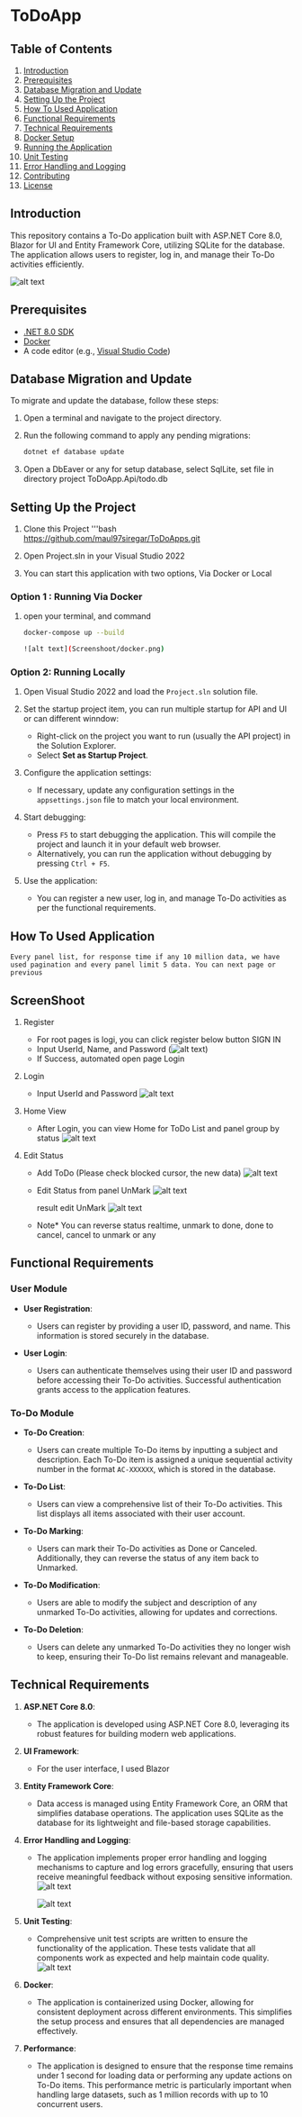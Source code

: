 # ToDoApp

## Table of Contents
1. [Introduction](#introduction)
2. [Prerequisites](#prerequisites)
3. [Database Migration and Update](#database-migration-and-update)
4. [Setting Up the Project](#setting-up-the-project)
5. [How To Used Application](#how-to-used-application)
5. [Functional Requirements](#functional-requirements)
6. [Technical Requirements](#technical-requirements)
7. [Docker Setup](#docker-setup)
8. [Running the Application](#running-the-application)
9. [Unit Testing](#unit-testing)
10. [Error Handling and Logging](#error-handling-and-logging)
11. [Contributing](#contributing)
12. [License](#license)

## Introduction
This repository contains a To-Do application built with ASP.NET Core 8.0, Blazor for UI and Entity Framework Core, utilizing SQLite for the database. The application allows users to register, log in, and manage their To-Do activities efficiently.

![alt text](Screenshoot/Preview.png)

## Prerequisites
- [.NET 8.0 SDK](https://dotnet.microsoft.com/download/dotnet/8.0)
- [Docker](https://www.docker.com/products/docker-desktop)
- A code editor (e.g., [Visual Studio Code](https://code.visualstudio.com/))

## Database Migration and Update
To migrate and update the database, follow these steps:

1. Open a terminal and navigate to the project directory.
2. Run the following command to apply any pending migrations:

   ```bash
   dotnet ef database update

3. Open a DbEaver or any for setup database, select SqlLite, set file in directory project ToDoApp.Api/todo.db

## Setting Up the Project
1. Clone this Project 
    '''bash
    https://github.com/maul97siregar/ToDoApps.git

2. Open Project.sln in your Visual Studio 2022
3. You can start this application with two options, Via Docker or Local

### Option 1 : Running Via Docker
1. open your terminal, and command
   ```bash
   docker-compose up --build

   ![alt text](Screenshoot/docker.png)

### Option 2: Running Locally
1. Open Visual Studio 2022 and load the `Project.sln` solution file.
2. Set the startup project item, you can run multiple startup for API and UI or can different winndow:
   - Right-click on the project you want to run (usually the API project) in the Solution Explorer.
   - Select **Set as Startup Project**.

3. Configure the application settings:
   - If necessary, update any configuration settings in the `appsettings.json` file to match your local environment.

4. Start debugging:
   - Press `F5` to start debugging the application. This will compile the project and launch it in your default web browser.
   - Alternatively, you can run the application without debugging by pressing `Ctrl + F5`.

5. Use the application:
   - You can register a new user, log in, and manage To-Do activities as per the functional requirements.

## How To Used Application
    Every panel list, for response time if any 10 million data, we have used pagination and every panel limit 5 data. You can next page or previous

## ScreenShoot
1. Register
    - For root pages is logi, you can click register below button SIGN IN
    - Input UserId, Name, and Password 
    (![alt text](Screenshoot/image.png))
    - If Success, automated open page Login

2. Login
    - Input UserId and Password
    ![alt text](Screenshoot/Login.png.png)

3. Home View
    - After Login, you can view Home for ToDo List and panel group by status
        ![alt text](Screenshoot/Home.png)

4. Edit Status
    - Add ToDo (Please check blocked cursor, the new data)
        ![alt text](Screenshoot/Home.png)

    - Edit Status from panel UnMark
        ![alt text](Screenshoot/EditUnMark.png)

        result edit UnMark
        ![alt text](Screenshoot/resultEditUnmark.png)
    
    - Note* You can reverse status realtime, unmark to done, done to cancel, cancel to unmark or any

## Functional Requirements

### User Module
- **User Registration**: 
  - Users can register by providing a user ID, password, and name. This information is stored securely in the database.

- **User Login**: 
  - Users can authenticate themselves using their user ID and password before accessing their To-Do activities. Successful authentication grants access to the application features.

### To-Do Module
- **To-Do Creation**: 
  - Users can create multiple To-Do items by inputting a subject and description. Each To-Do item is assigned a unique sequential activity number in the format `AC-XXXXXX`, which is stored in the database.

- **To-Do List**: 
  - Users can view a comprehensive list of their To-Do activities. This list displays all items associated with their user account.

- **To-Do Marking**: 
  - Users can mark their To-Do activities as Done or Canceled. Additionally, they can reverse the status of any item back to Unmarked.

- **To-Do Modification**: 
  - Users are able to modify the subject and description of any unmarked To-Do activities, allowing for updates and corrections.

- **To-Do Deletion**: 
  - Users can delete any unmarked To-Do activities they no longer wish to keep, ensuring their To-Do list remains relevant and manageable.

## Technical Requirements

1. **ASP.NET Core 8.0**: 
   - The application is developed using ASP.NET Core 8.0, leveraging its robust features for building modern web applications.

2. **UI Framework**: 
   - For the user interface, I used Blazor

3. **Entity Framework Core**: 
   - Data access is managed using Entity Framework Core, an ORM that simplifies database operations. The application uses SQLite as the database for its lightweight and file-based storage capabilities.

4. **Error Handling and Logging**: 
   - The application implements proper error handling and logging mechanisms to capture and log errors gracefully, ensuring that users receive meaningful feedback without exposing sensitive information.
     ![alt text](Screenshoot/errorHandling.png)

     ![alt text](Screenshoot/errorPostmant.png)

5. **Unit Testing**: 
   - Comprehensive unit test scripts are written to ensure the functionality of the application. These tests validate that all components work as expected and help maintain code quality.
     ![alt text](Screenshoot/UT.png)

6. **Docker**: 
   - The application is containerized using Docker, allowing for consistent deployment across different environments. This simplifies the setup process and ensures that all dependencies are managed effectively.

7. **Performance**: 
   - The application is designed to ensure that the response time remains under 1 second for loading data or performing any update actions on To-Do items. This performance metric is particularly important when handling large datasets, such as 1 million records with up to 10 concurrent users.
